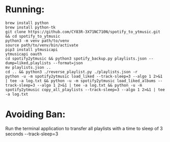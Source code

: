 # Running:
```
brew install python
brew install python-tk
git clone https://github.com/CY83R-3X71NC710N/spotify_to_ytmusic.git && cd spotify_to_ytmusic
python3 -m venv path/to/venv
source path/to/venv/bin/activate
pip3 install ytmusicapi
ytmusicapi oauth
cd spotify2ytmusic && python3 spotify_backup.py playlists.json --dump=liked,playlists --format=json
mv playlists.json ..
cd .. && python3 ./reverse_playlist.py ./playlists.json -r
python -u -m spotify2ytmusic load_liked --track-sleep=3 --algo 1 2>&1 | tee -a log.txt && python -u -m spotify2ytmusic load_liked_albums --track-sleep=3 --algo 1 2>&1 | tee -a log.txt && python -u -m spotify2ytmusic copy_all_playlists --track-sleep=3 --algo 1 2>&1 | tee -a log.txt
```

# Avoiding Ban:

Run the terminal application to transfer all playlists with a time to sleep of 3 seconds --track-sleep=3
